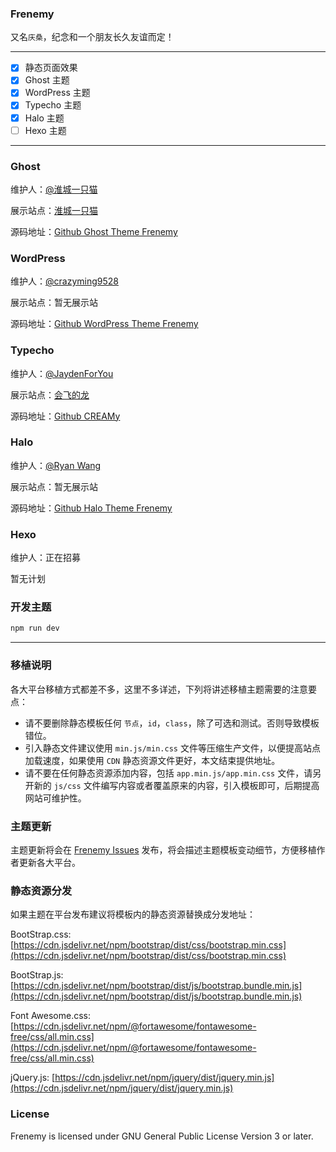 ### Frenemy

又名`庆桑`，纪念和一个朋友长久友谊而定！

---

 - [x] 静态页面效果
 - [x] Ghost 主题
 - [x] WordPress 主题
 - [x] Typecho 主题
 - [x] Halo 主题
 - [ ] Hexo 主题
 
 ---
 
 ### Ghost
 
 维护人：[@淮城一只猫](https://github.com/JaxsonWang)
 
 展示站点：[淮城一只猫](https://iiong.com)
 
 源码地址：[Github Ghost Theme Frenemy](https://github.com/JaxsonWang/Ghost-Theme-Frenemy)
 
 ### WordPress
 
 维护人：[@crazyming9528](https://github.com/crazyming9528)
 
 展示站点：暂无展示站
 
 源码地址：[Github WordPress Theme Frenemy](https://github.com/crazyming9528/WordPress-Theme-Frenemy)
 
 ### Typecho
 
 维护人：[@JaydenForYou](https://github.com/JaydenForYou)
 
 展示站点：[会飞的龙](https://iobiji.com/)

 源码地址：[Github CREAMy](https://github.com/JaydenForYou/CREAMy)

### Halo
 
 维护人：[@Ryan Wang](https://github.com/ruibaby)
 
 展示站点：暂无展示站
 
 源码地址：[Github Halo Theme Frenemy](https://github.com/halo-dev/halo-theme-frenemy)

### Hexo
 
 维护人：正在招募
 
 暂无计划

### 开发主题

```bash
npm run dev
```

---

### 移植说明

各大平台移植方式都差不多，这里不多详述，下列将讲述移植主题需要的注意要点：

- 请不要删除静态模板任何 `节点`，`id`，`class`，除了可选和测试。否则导致模板错位。
- 引入静态文件建议使用 `min.js/min.css` 文件等压缩生产文件，以便提高站点加载速度，如果使用 `CDN` 静态资源文件更好，本文结束提供地址。
- 请不要在任何静态资源添加内容，包括 `app.min.js/app.min.css` 文件，请另开新的 `js/css` 文件编写内容或者覆盖原来的内容，引入模板即可，后期提高网站可维护性。

### 主题更新

主题更新将会在 [Frenemy Issues](https://github.com/JaxsonWang/Frenemy/issues) 发布，将会描述主题模板变动细节，方便移植作者更新各大平台。


### 静态资源分发

如果主题在平台发布建议将模板内的静态资源替换成分发地址：

BootStrap.css: [https://cdn.jsdelivr.net/npm/bootstrap/dist/css/bootstrap.min.css](https://cdn.jsdelivr.net/npm/bootstrap/dist/css/bootstrap.min.css)

BootStrap.js: [https://cdn.jsdelivr.net/npm/bootstrap/dist/js/bootstrap.bundle.min.js](https://cdn.jsdelivr.net/npm/bootstrap/dist/js/bootstrap.bundle.min.js)

Font Awesome.css: [https://cdn.jsdelivr.net/npm/@fortawesome/fontawesome-free/css/all.min.css](https://cdn.jsdelivr.net/npm/@fortawesome/fontawesome-free/css/all.min.css)

jQuery.js: [https://cdn.jsdelivr.net/npm/jquery/dist/jquery.min.js](https://cdn.jsdelivr.net/npm/jquery/dist/jquery.min.js)

### License

Frenemy is licensed under GNU General Public License Version 3 or later.
